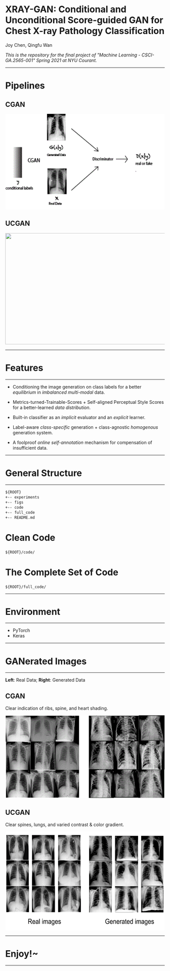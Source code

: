 
# XRAY-GAN: Conditional and Unconditional Score-guided GAN for Chest X-ray Pathology Classification

Joy Chen, Qingfu Wan



*This is the repository for the final project of "Machine Learning - CSCI-GA.2565-001" Spring 2021 at NYU Courant.* 


----


# Pipelines

   ## CGAN


<p align="center">  
<img src="figs/cgan.gif" width="600" height="300" >  
</p> 

  ## UCGAN
  
  
<p align="center">  
<img src="figs/xraygan.gif" width="600" height="350">  
</p> 


----
# Features
----

- Conditioning the image generation on class labels for a better *equilibrium* in *imbalanced multi-modal* data.

- Metrics-turned-Trainable-Scores + Self-aligned Perceptual Style Scores for a better-learned *data distribution*.

- Built-in classifier as an *implicit* evaluator and an *explicit* learner.

- Label-aware *class-specific* generation + class-agnostic *homogenous* generation system.

- A foolproof *online self-annotation* mechanism for compensation of insufficient data.

----
# General Structure
----

   ```
   ${ROOT}
   +-- experiments
   +-- figs   
   +-- code
   +-- full_code
   +-- README.md
   ```




# Clean Code

   
   `${ROOT}/code/`
   
   
# The Complete Set of Code

   
   `${ROOT}/full_code/`



----
# Environment
----

- PyTorch
- Keras


----
# GANerated Images
----
   
**Left**: Real Data; **Right**: Generated Data


## CGAN

Clear indication of ribs, spine, and heart shading.

<p align="center">  
<img src="figs/cgan-image-comparison.gif" width="550" height="260">  
</p> 

## UCGAN

Clear spines, lungs, and varied contrast \& color gradient.


<p align="center">  
<img src="figs/ucganimgs.gif" width="550" height="310">  
</p> 




----
# Enjoy!~
----
   
